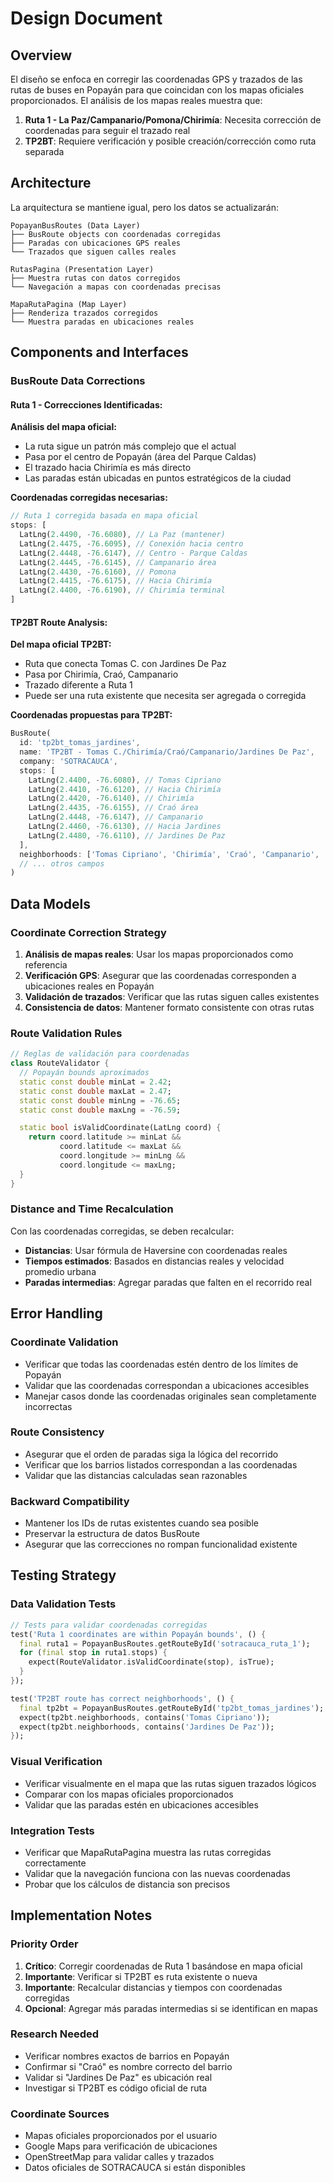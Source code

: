 # Design Document

## Overview

El diseño se enfoca en corregir las coordenadas GPS y trazados de las rutas de buses en Popayán para que coincidan con los mapas oficiales proporcionados. El análisis de los mapas reales muestra que:

1. **Ruta 1 - La Paz/Campanario/Pomona/Chirimía**: Necesita corrección de coordenadas para seguir el trazado real
2. **TP2BT**: Requiere verificación y posible creación/corrección como ruta separada

## Architecture

La arquitectura se mantiene igual, pero los datos se actualizarán:

```
PopayanBusRoutes (Data Layer)
├── BusRoute objects con coordenadas corregidas
├── Paradas con ubicaciones GPS reales
└── Trazados que siguen calles reales

RutasPagina (Presentation Layer)
├── Muestra rutas con datos corregidos
└── Navegación a mapas con coordenadas precisas

MapaRutaPagina (Map Layer)
├── Renderiza trazados corregidos
└── Muestra paradas en ubicaciones reales
```

## Components and Interfaces

### BusRoute Data Corrections

#### Ruta 1 - Correcciones Identificadas:

**Análisis del mapa oficial:**

- La ruta sigue un patrón más complejo que el actual
- Pasa por el centro de Popayán (área del Parque Caldas)
- El trazado hacia Chirimía es más directo
- Las paradas están ubicadas en puntos estratégicos de la ciudad

**Coordenadas corregidas necesarias:**

```dart
// Ruta 1 corregida basada en mapa oficial
stops: [
  LatLng(2.4490, -76.6080), // La Paz (mantener)
  LatLng(2.4475, -76.6095), // Conexión hacia centro
  LatLng(2.4448, -76.6147), // Centro - Parque Caldas
  LatLng(2.4445, -76.6145), // Campanario área
  LatLng(2.4430, -76.6160), // Pomona
  LatLng(2.4415, -76.6175), // Hacia Chirimía
  LatLng(2.4400, -76.6190), // Chirimía terminal
]
```

#### TP2BT Route Analysis:

**Del mapa oficial TP2BT:**

- Ruta que conecta Tomas C. con Jardines De Paz
- Pasa por Chirimía, Craó, Campanario
- Trazado diferente a Ruta 1
- Puede ser una ruta existente que necesita ser agregada o corregida

**Coordenadas propuestas para TP2BT:**

```dart
BusRoute(
  id: 'tp2bt_tomas_jardines',
  name: 'TP2BT - Tomas C./Chirimía/Craó/Campanario/Jardines De Paz',
  company: 'SOTRACAUCA',
  stops: [
    LatLng(2.4400, -76.6080), // Tomas Cipriano
    LatLng(2.4410, -76.6120), // Hacia Chirimía
    LatLng(2.4420, -76.6140), // Chirimía
    LatLng(2.4435, -76.6155), // Craó área
    LatLng(2.4448, -76.6147), // Campanario
    LatLng(2.4460, -76.6130), // Hacia Jardines
    LatLng(2.4480, -76.6110), // Jardines De Paz
  ],
  neighborhoods: ['Tomas Cipriano', 'Chirimía', 'Craó', 'Campanario', 'Jardines De Paz'],
  // ... otros campos
)
```

## Data Models

### Coordinate Correction Strategy

1. **Análisis de mapas reales**: Usar los mapas proporcionados como referencia
2. **Verificación GPS**: Asegurar que las coordenadas corresponden a ubicaciones reales en Popayán
3. **Validación de trazados**: Verificar que las rutas siguen calles existentes
4. **Consistencia de datos**: Mantener formato consistente con otras rutas

### Route Validation Rules

```dart
// Reglas de validación para coordenadas
class RouteValidator {
  // Popayán bounds aproximados
  static const double minLat = 2.42;
  static const double maxLat = 2.47;
  static const double minLng = -76.65;
  static const double maxLng = -76.59;

  static bool isValidCoordinate(LatLng coord) {
    return coord.latitude >= minLat &&
           coord.latitude <= maxLat &&
           coord.longitude >= minLng &&
           coord.longitude <= maxLng;
  }
}
```

### Distance and Time Recalculation

Con las coordenadas corregidas, se deben recalcular:

- **Distancias**: Usar fórmula de Haversine con coordenadas reales
- **Tiempos estimados**: Basados en distancias reales y velocidad promedio urbana
- **Paradas intermedias**: Agregar paradas que falten en el recorrido real

## Error Handling

### Coordinate Validation

- Verificar que todas las coordenadas estén dentro de los límites de Popayán
- Validar que las coordenadas correspondan a ubicaciones accesibles
- Manejar casos donde las coordenadas originales sean completamente incorrectas

### Route Consistency

- Asegurar que el orden de paradas siga la lógica del recorrido
- Verificar que los barrios listados correspondan a las coordenadas
- Validar que las distancias calculadas sean razonables

### Backward Compatibility

- Mantener los IDs de rutas existentes cuando sea posible
- Preservar la estructura de datos BusRoute
- Asegurar que las correcciones no rompan funcionalidad existente

## Testing Strategy

### Data Validation Tests

```dart
// Tests para validar coordenadas corregidas
test('Ruta 1 coordinates are within Popayán bounds', () {
  final ruta1 = PopayanBusRoutes.getRouteById('sotracauca_ruta_1');
  for (final stop in ruta1.stops) {
    expect(RouteValidator.isValidCoordinate(stop), isTrue);
  }
});

test('TP2BT route has correct neighborhoods', () {
  final tp2bt = PopayanBusRoutes.getRouteById('tp2bt_tomas_jardines');
  expect(tp2bt.neighborhoods, contains('Tomas Cipriano'));
  expect(tp2bt.neighborhoods, contains('Jardines De Paz'));
});
```

### Visual Verification

- Verificar visualmente en el mapa que las rutas siguen trazados lógicos
- Comparar con los mapas oficiales proporcionados
- Validar que las paradas estén en ubicaciones accesibles

### Integration Tests

- Verificar que MapaRutaPagina muestra las rutas corregidas correctamente
- Validar que la navegación funciona con las nuevas coordenadas
- Probar que los cálculos de distancia son precisos

## Implementation Notes

### Priority Order

1. **Crítico**: Corregir coordenadas de Ruta 1 basándose en mapa oficial
2. **Importante**: Verificar si TP2BT es ruta existente o nueva
3. **Importante**: Recalcular distancias y tiempos con coordenadas corregidas
4. **Opcional**: Agregar más paradas intermedias si se identifican en mapas

### Research Needed

- Verificar nombres exactos de barrios en Popayán
- Confirmar si "Craó" es nombre correcto del barrio
- Validar si "Jardines De Paz" es ubicación real
- Investigar si TP2BT es código oficial de ruta

### Coordinate Sources

- Mapas oficiales proporcionados por el usuario
- Google Maps para verificación de ubicaciones
- OpenStreetMap para validar calles y trazados
- Datos oficiales de SOTRACAUCA si están disponibles
